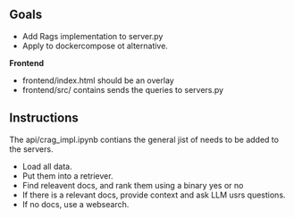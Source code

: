 ## Goals ##
- Add Rags implementation to server.py
- Apply to dockercompose ot alternative.

**Frontend**
 - frontend/index.html should be an overlay
 - frontend/src/ contains sends the queries to servers.py

## Instructions ##
The api/crag_impl.ipynb contians the general jist of needs to be added to the servers.
 - Load all data.
 - Put them into a  retriever.
 - Find releavent docs, and rank them using a binary yes or no
 - If there is a relevant docs, provide context and ask LLM usrs questions.
 - If no docs, use a websearch.

